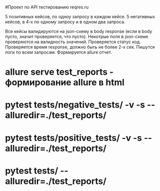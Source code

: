 #Проект по API тестированию reqres.ru

5 позитивных кейсов, по одноу запросу в каждом кейсе.
5 негативных кейсов, в 4-х по одному запросу и в одном два запроса.

Все кейсы валидируются на json-схему в body response (если в body пусто, значит проверяется, что пусто).
Некотрые поля в json-схеме проверяются на валидность значений.
Проверяется статус код.
Проверяется время response, должно быть не более 2-х сек.
Пишутся логи по всем запросам.
Формируется allure отчет.

# allure serve test_reports - формирование allure в html
# pytest tests/negative_tests/ -v -s --alluredir=./test_reports/
# pytest tests/positive_tests/ -v -s --alluredir=./test_reports/
# pytest tests/ --alluredir=./test_reports/
